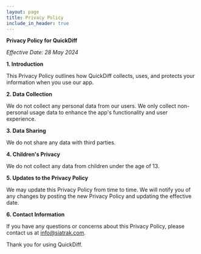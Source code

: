 ```yaml
---
layout: page
title: Privacy Policy
include_in_header: true
---
```


**Privacy Policy for QuickDiff**

_Effective Date: 28 May 2024_

**1. Introduction**

This Privacy Policy outlines how QuickDiff collects, uses, and protects your information when you use our app.

**2. Data Collection**

We do not collect any personal data from our users. We only collect non-personal usage data to enhance the app's functionality and user experience.

**3. Data Sharing**

We do not share any data with third parties.

**4. Children's Privacy**

We do not collect any data from children under the age of 13.

**5. Updates to the Privacy Policy**

We may update this Privacy Policy from time to time. We will notify you of any changes by posting the new Privacy Policy and updating the effective date.

**6. Contact Information**

If you have any questions or concerns about this Privacy Policy, please contact us at info@siatrak.com.

Thank you for using QuickDiff.
